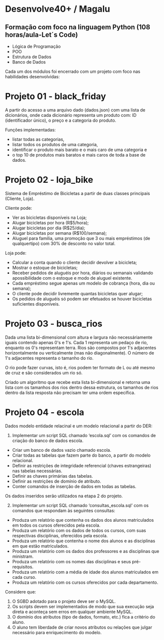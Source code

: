 # Desenvolve40+ / Magalu

## Formação com foco na linguagem Python (108 horas/aula-Let´s Code)

- Lógica de Programação
- POO
- Estrutura de Dados
- Banco de Dados

Cada um dos módulos foi encerrado com um projeto com foco nas habilidades desenvolvidas:

# Projeto 01 - black_friday 

A partir do acesso a uma arquivo dado (dados.json) com uma lista de dicionários, onde cada dicionário representa um produto com: 
ID (identificador único), o preço e a categoria do produto. 

Funções implementadas: 

- listar todas as categorias, 
- listar todos os produtos de uma categoria, 
- identificar o produto mais barato e o mais caro de uma categoria e 
- o top 10 de produtos mais baratos e mais caros de toda a base de dados.

# Projeto 02 - loja_bike

Sistema de Empréstimo de Bicicletas a partir de duas classes principais (Cliente, Loja).

Cliente pode: <br>

- Ver as bicicletas disponíveis na Loja; <br> 
- Alugar bicicletas por hora (R$5/hora);<br> 
- Alugar bicicletas por dia (R$25/dia); <br>
- Alugar bicicletas por semana (R$100/semana); <br> 
- Aluguel para família, uma promoção que 3 ou mais empréstimos (de qualquertipo) com 30% de desconto no valor total.<br>

Loja pode: <br>

- Calcular a conta quando o cliente decidir devolver a bicicleta; <br>
- Mostrar o estoque de bicicletas; <br>
- Receber pedidos de aluguéis por hora, diários ou semanais validando apossibilidade com o estoque e modo de aluguel existente. <br>
- Cada empréstimo segue apenas um modelo de cobrança (hora, dia ou semana); <br>
- O cliente pode decidir livremente quantas bicicletas quer alugar; <br>
- Os pedidos de aluguéis só podem ser efetuados se houver bicicletas suficientes disponíveis.

# Projeto 03 - busca_rios

Dada uma lista bi-dimensional com altura e largura não necessáriamente iguais contendo apenas 0's e 1's. 
Cada 1 representa um pedaço de rio, enquanto os 0's representam terra. Rios são compostos por 1's adjacentes horizontalmente ou verticalmente (mas não diagonalmente). 
O número de 1's adjacentes representa o tamanho do rio.

O rio pode fazer curvas, isto é, rios podem ter formato de L ou até mesmo de cruz e são considerados um rio só.

Criado um algoritmo que recebe esta lista bi-dimensional e retorna uma lista com os tamanhos dos rios dentro dessa estrutura, os tamanhos de rios dentro da lista resposta não precisam ter uma ordem específica.

# Projeto 04 - escola

Dados modelo entidade relacinal e um modelo relacional a partir do DER: 

1.	Implementar um script SQL chamado ‘escola.sql’ com os comandos de criação do banco de dados escola.

  - Criar um banco de dados vazio chamado escola.<br>
  - Criar todas as tabelas que fazem parte do banco, a partir do modelo relacional.<br>
  - Definir as restrições de integridade referencial (chaves estrangeiras) nas tabelas necessárias.<br>
  - Definir as chaves primárias das tabelas.<br>
  - Definir as restrições de domínio de atributo.<br>
  - Conter comandos de inserção de dados em todas as tabelas. <br>
  
  Os dados inseridos serão utilizados na etapa 2 do projeto.

2.	Implementar um script SQL chamado ‘consultas_escola.sql’ com os comandos que respondam às seguintes consultas:

  - Produza um relatório que contenha os dados dos alunos matriculados em todos os cursos oferecidos pela escola.<br>
  - Produza um relatório com os dados de todos os cursos, com suas respectivas disciplinas, oferecidos pela escola.<br>
  - Produza um relatório que contenha o nome dos alunos e as disciplinas em que estão matriculados.<br>
  - Produza um relatório com os dados dos professores e as disciplinas que ministram.<br>
  - Produza um relatório com os nomes das disciplinas e seus pré-requisitos.<br>
  - Produza um relatório com a média de idade dos alunos matriculados em cada curso.
  - Produza um relatório com os cursos oferecidos por cada departamento.<br>

Considere que:

1.	O SGBD adotado para o projeto deve ser o MySQL.<br>
2.	Os scripts devem ser implementados de modo que sua execução seja direta e aconteça sem erros em qualquer ambiente MySQL.<br>
3.	O domínio dos atributos (tipo de dados, formato, etc.) fica a critério do aluno.<br>
4.	O aluno tem liberdade de criar novos atributos ou relações que julgar necessário para enriquecimento do modelo.<br>

